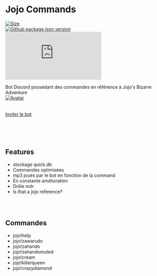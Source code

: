 # Jojo Commands
[![Size](https://img.shields.io/github/last-commit/Ezzud/jojo-commands)]()\
[![Github package.json version](https://img.shields.io/github/package-json/v/Ezzud/jojo-commands)]()\
[![ds.js version](https://img.shields.io/github/package-json/dependency-version/Ezzud/jojo-commands/discord.js)]()

Bot Discord possédant des commandes en référence à Jojo's Bizarre Adventure\
[![Avatar](https://ezzud.tk/portfolio/attachments/bots/jojo.png)]()\
<br> </br>
[Inviter le bot](https://discord.com/api/oauth2/authorize?client_id=787093743912091668&permissions=8&scope=bot)\
<br> </br><br> </br>
<h2>Features</h2>
<p>

- stockage quick.db
- Commandes optimisées
- mp3 joués par le bot en fonction de la command
- En constante amélioration
- Drôle mdr
- Is that a jojo reference?

</p>
<br> </br>
<h2>Commandes</h2>
<p>

- jojo!help
- jojo!zawarudo
- jojo!zahando
- jojo!zahandomuted
- jojo!cream
- jojo!killerqueen
- jojo!crazydiamond

</p>
